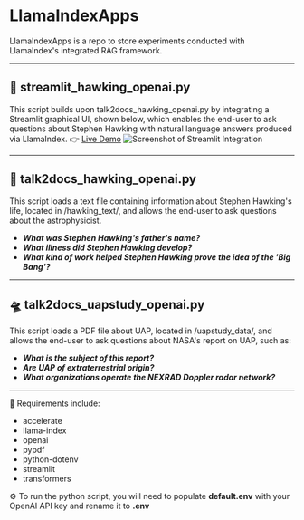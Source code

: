 # LlamaIndexApps
LlamaIndexApps is a repo to store experiments conducted with LlamaIndex's integrated RAG framework.

--------
## :rocket: **streamlit_hawking_openai.py**
This script builds upon talk2docs_hawking_openai.py by integrating a Streamlit graphical UI, shown below, which enables the end-user to
ask questions about Stephen Hawking with natural language answers produced via LlamaIndex. :point_right: [Live Demo](https://huggingface.co/spaces/PlantBasedTen/Canvas) 
![Screenshot of Streamlit Integration](https://github.com/PlantBasedTendies/LlamaIndexApps/assets/86295293/9e9099e1-fb30-40e9-8420-d3ab1ebb3e23)


--------
## :telescope: **talk2docs_hawking_openai.py**
This script loads a text file containing information about Stephen Hawking's life, located in /hawking_text/, and
allows the end-user to ask questions about the astrophysicist.

* ***What was Stephen Hawking's father's name?***
* ***What illness did Stephen Hawking develop?***
* ***What kind of work helped Stephen Hawking prove the idea of the 'Big Bang'?***

--------

## :flying_saucer: **talk2docs_uapstudy_openai.py**
This script loads a PDF file about UAP, located in /uapstudy_data/, and
allows the end-user to ask questions about NASA's report on UAP, such as:

* ***What is the subject of this report?***
* ***Are UAP of extraterrestrial origin?***
* ***What organizations operate the NEXRAD Doppler radar network?***

--------

:wrench: Requirements include:
* accelerate
* llama-index
* openai
* pypdf
* python-dotenv
* streamlit
* transformers

:gear: To run the python script, you will need to populate **default.env** with your OpenAI API key and rename it to **.env**
